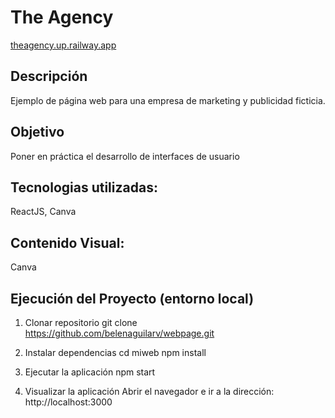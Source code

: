 # The Agency

[theagency.up.railway.app](https://theagency.up.railway.app)

## Descripción
Ejemplo de página web para una empresa de marketing y publicidad ficticia.

## Objetivo
Poner en práctica el desarrollo de interfaces de usuario

## Tecnologias utilizadas: 
ReactJS, Canva

## Contenido Visual: 
Canva

## Ejecución del Proyecto (entorno local)
1. Clonar repositorio
git clone https://github.com/belenaguilarv/webpage.git

2. Instalar dependencias
cd miweb
npm install

3. Ejecutar la aplicación
npm start

4. Visualizar la aplicación
Abrir el navegador e ir a la dirección: http://localhost:3000
